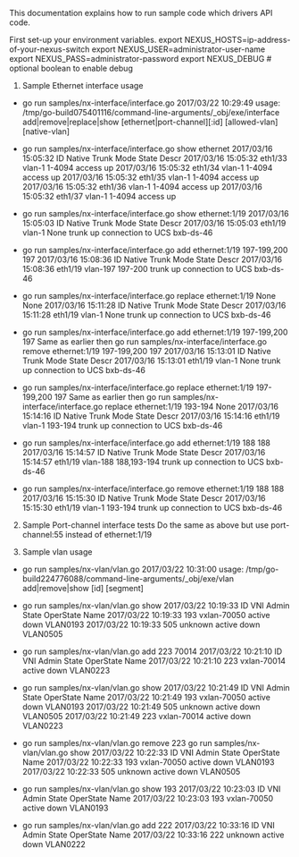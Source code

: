 This documentation explains how to run sample code which drivers API code.

First set-up your environment variables.
export NEXUS_HOSTS=ip-address-of-your-nexus-switch
export NEXUS_USER=administrator-user-name
export NEXUS_PASS=administrator-password
export NEXUS_DEBUG    # optional boolean to enable debug

1) Sample Ethernet interface usage
* go run samples/nx-interface/interface.go
2017/03/22 10:29:49 usage: /tmp/go-build075401116/command-line-arguments/_obj/exe/interface add|remove|replace|show [ethernet|port-channel][:id] [allowed-vlan] [native-vlan]

* go run samples/nx-interface/interface.go show ethernet
2017/03/16 15:05:32 ID          Native  Trunk   Mode    State   Descr
2017/03/16 15:05:32 eth1/33     vlan-1  1-4094  access  up
2017/03/16 15:05:32 eth1/34     vlan-1  1-4094  access  up
2017/03/16 15:05:32 eth1/35     vlan-1  1-4094  access  up
2017/03/16 15:05:32 eth1/36     vlan-1  1-4094  access  up
2017/03/16 15:05:32 eth1/37     vlan-1  1-4094  access  up
<SNIP>

* go run samples/nx-interface/interface.go show ethernet:1/19
2017/03/16 15:05:03 ID          Native  Trunk   Mode    State   Descr
2017/03/16 15:05:03 eth1/19     vlan-1  None    trunk   up      connection to UCS bxb-ds-46

* go run samples/nx-interface/interface.go add ethernet:1/19 197-199,200 197
2017/03/16 15:08:36 ID          Native  Trunk   Mode    State   Descr
2017/03/16 15:08:36 eth1/19     vlan-197        197-200 trunk   up      connection to UCS bxb-ds-46

* go run samples/nx-interface/interface.go replace ethernet:1/19 None None
2017/03/16 15:11:28 ID          Native  Trunk   Mode    State   Descr
2017/03/16 15:11:28 eth1/19     vlan-1  None    trunk   up      connection to UCS bxb-ds-46

* go run samples/nx-interface/interface.go add ethernet:1/19 197-199,200 197
Same as earlier then
go run samples/nx-interface/interface.go remove ethernet:1/19 197-199,200 197
2017/03/16 15:13:01 ID          Native  Trunk   Mode    State   Descr
2017/03/16 15:13:01 eth1/19     vlan-1  None    trunk   up      connection to UCS bxb-ds-46

* go run samples/nx-interface/interface.go replace ethernet:1/19 197-199,200 197
Same as earlier then
go run samples/nx-interface/interface.go replace ethernet:1/19 193-194 None
2017/03/16 15:14:16 ID          Native  Trunk   Mode    State   Descr
2017/03/16 15:14:16 eth1/19     vlan-1  193-194 trunk   up      connection to UCS bxb-ds-46

* go run samples/nx-interface/interface.go add ethernet:1/19 188 188
2017/03/16 15:14:57 ID          Native  Trunk   Mode    State   Descr
2017/03/16 15:14:57 eth1/19     vlan-188        188,193-194     trunk   up      connection to UCS bxb-ds-46

* go run samples/nx-interface/interface.go remove ethernet:1/19 188 188
2017/03/16 15:15:30 ID          Native  Trunk   Mode    State   Descr
2017/03/16 15:15:30 eth1/19     vlan-1  193-194 trunk   up      connection to UCS bxb-ds-46

2) Sample Port-channel interface tests
Do the same as above but use port-channel:55 instead of ethernet:1/19

3) Sample vlan usage
* go run samples/nx-vlan/vlan.go
2017/03/22 10:31:00 usage: /tmp/go-build224776088/command-line-arguments/_obj/exe/vlan add|remove|show [id] [segment]

* go run samples/nx-vlan/vlan.go show
2017/03/22 10:19:33     ID              VNI             Admin State     OperState       Name
2017/03/22 10:19:33     193             vxlan-70050     active          down            VLAN0193
2017/03/22 10:19:33     505             unknown         active          down            VLAN0505

* go run samples/nx-vlan/vlan.go add 223 70014
2017/03/22 10:21:10     ID              VNI             Admin State     OperState       Name
2017/03/22 10:21:10     223             vxlan-70014     active          down            VLAN0223

* go run samples/nx-vlan/vlan.go show
2017/03/22 10:21:49     ID              VNI             Admin State     OperState       Name
2017/03/22 10:21:49     193             vxlan-70050     active          down            VLAN0193
2017/03/22 10:21:49     505             unknown         active          down            VLAN0505
2017/03/22 10:21:49     223             vxlan-70014     active          down            VLAN0223

* go run samples/nx-vlan/vlan.go remove 223
go run samples/nx-vlan/vlan.go show
2017/03/22 10:22:33     ID              VNI             Admin State     OperState       Name
2017/03/22 10:22:33     193             vxlan-70050     active          down            VLAN0193
2017/03/22 10:22:33     505             unknown         active          down            VLAN0505

* go run samples/nx-vlan/vlan.go show 193
2017/03/22 10:23:03     ID              VNI             Admin State     OperState       Name
2017/03/22 10:23:03     193             vxlan-70050     active          down            VLAN0193

* go run samples/nx-vlan/vlan.go add 222
2017/03/22 10:33:16     ID              VNI             Admin State     OperState       Name
2017/03/22 10:33:16     222             unknown         active          down            VLAN0222

